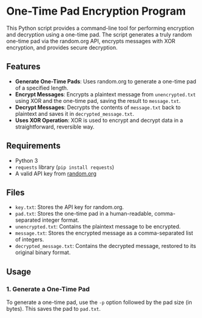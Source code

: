 # One-Time Pad Encryption Program

This Python script provides a command-line tool for performing encryption and decryption using a one-time pad. The script generates a truly random one-time pad via the random.org API, encrypts messages with XOR encryption, and provides secure decryption.

## Features

- **Generate One-Time Pads**: Uses random.org to generate a one-time pad of a specified length.
- **Encrypt Messages**: Encrypts a plaintext message from `unencrypted.txt` using XOR and the one-time pad, saving the result to `message.txt`.
- **Decrypt Messages**: Decrypts the contents of `message.txt` back to plaintext and saves it in `decrypted_message.txt`.
- **Uses XOR Operation**: XOR is used to encrypt and decrypt data in a straightforward, reversible way.

## Requirements

- Python 3
- `requests` library (`pip install requests`)
- A valid API key from [random.org](https://www.random.org)

## Files

- `key.txt`: Stores the API key for random.org.
- `pad.txt`: Stores the one-time pad in a human-readable, comma-separated integer format.
- `unencrypted.txt`: Contains the plaintext message to be encrypted.
- `message.txt`: Stores the encrypted message as a comma-separated list of integers.
- `decrypted_message.txt`: Contains the decrypted message, restored to its original binary format.

## Usage

### 1. Generate a One-Time Pad

To generate a one-time pad, use the `-p` option followed by the pad size (in bytes). This saves the pad to `pad.txt`.

